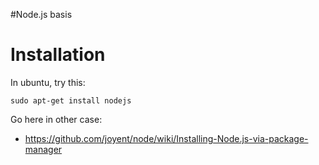 #Node.js basis

# Installation
In ubuntu, try this:
```
sudo apt-get install nodejs
```

Go here in other case: 
* https://github.com/joyent/node/wiki/Installing-Node.js-via-package-manager

